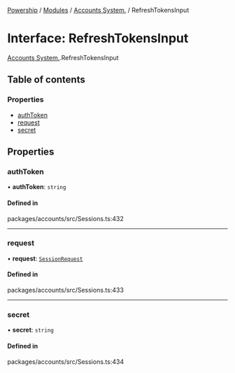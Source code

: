 [Powership](../README.md) / [Modules](../modules.md) / [Accounts System.](../modules/Accounts_System_.md) / RefreshTokensInput

# Interface: RefreshTokensInput

[Accounts System.](../modules/Accounts_System_.md).RefreshTokensInput

## Table of contents

### Properties

- [authToken](Accounts_System_.RefreshTokensInput.md#authtoken)
- [request](Accounts_System_.RefreshTokensInput.md#request)
- [secret](Accounts_System_.RefreshTokensInput.md#secret)

## Properties

### authToken

• **authToken**: `string`

#### Defined in

packages/accounts/src/Sessions.ts:432

___

### request

• **request**: [`SessionRequest`](../modules/Accounts_System_.md#sessionrequest)

#### Defined in

packages/accounts/src/Sessions.ts:433

___

### secret

• **secret**: `string`

#### Defined in

packages/accounts/src/Sessions.ts:434
